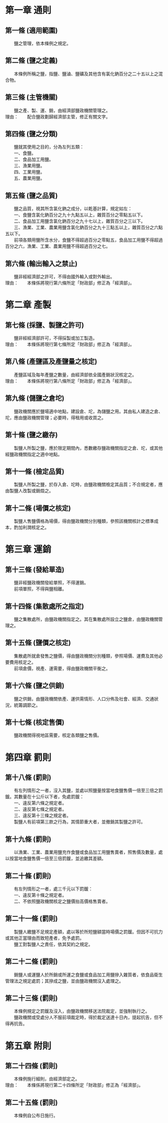 第一章  通則
============
第一條 (適用範圍)
-----------------
　　鹽之管理，依本條例之規定。  


第二條 (鹽之定義)
-----------------
　　本條例所稱之鹽，指鹽、鹽滷、鹽礦及其他含有氯化鈉百分之二十五以上之混合物。  


第三條 (主管機關)
-----------------
　　鹽之產、製、運、銷，由經濟部鹽政機關管理之。  
理由：　　配合鹽政劃歸經濟部主管，修正有關文字。

第四條 (鹽之分類)
-----------------
　　鹽就其使用之目的，分為左列五類：  
　　一、食鹽。  
　　二、食品加工用鹽。  
　　三、漁業用鹽。  
　　四、工業用鹽。  
　　五、農業用鹽。  


第五條 (鹽之品質)
-----------------
　　鹽之品質，視其所含氯化鈉之成分，以乾基計算，規定如左：  
　　一、食鹽含氯化鈉百分之九十九點五以上，雜質百分之零點五以下。  
　　二、食品加工用鹽含氯化鈉百分之九十七以上，雜質百分之三以下。  
　　三、漁業、工業、農業用鹽含氯化鈉百分之九十三點五以上，雜質百分之六點五以下。  
　　前項各類用鹽所含水分，食鹽不得超過百分之零點五，食品加工用鹽不得超過百分之六，漁業、工業、農業用鹽不得超過百分之七。  


第六條 (輸出輸入之禁止)
-----------------------
　　鹽非經經濟部之許可，不得由國外輸入或對外輸出。  
理由：　　本條係將現行第六條所定「財政部」修正為「經濟部」。

第二章  產製
============
第七條 (採鹽、製鹽之許可)
-------------------------
　　鹽非經經濟部許可，不得採製或加工製造。  
理由：　　本條係將現行第七條所定「財政部」修正為「經濟部」。

第八條 (產鹽區及產鹽量之核定)
-----------------------------
　　產鹽區域及每年產鹽之數量，由經濟部依全國產銷狀況核定之。  
理由：　　本條係將現行第八條所定「財政部」修正為「經濟部」。

第九條 (儲鹽之倉坨)
-------------------
　　鹽政機關應於鹽場適中地點，建設倉、坨，為儲鹽之用。其由私人建造之倉、坨，應由鹽政機關管理；必要時，得租用或收買之。  


第十條 (鹽之繳存)
-----------------
　　製鹽人所製之鹽，應於限定期間內，悉數繳存鹽政機關指定之倉、坨，或其他經鹽政機關指定之適中地點。  


第十一條 (檢定品質)
-------------------
　　製鹽人所製之鹽，於存入倉、坨時，由鹽政機關檢定其品質；不合規定者，應由製鹽人改製或銷燬之。  


第十二條 (場價之核定)
---------------------
　　製鹽人售鹽價格為場價，得由鹽政機關分別種類，參照該機關核計之標準成本，酌加利潤核定之。  


第三章  運銷
============
第十三條 (發給單造)
-------------------
　　鹽非經鹽政機關發給單照，不得運銷。  
　　前項單照，不得與鹽相離。  


第十四條 (集散處所之指定)
-------------------------
　　鹽之集散處所，由鹽政機關指定之。其在集散處所設立之鹽倉，由鹽政機關管理之。  


第十五條 (鹽價之核定)
---------------------
　　集散處所就倉發售之鹽價，得由鹽政機關分別種類，參照場價、運費及其他必要費用核定之。  
　　前項倉價，視產、運需要，得由鹽政機關平衡之。  


第十六條 (鹽之供銷)
-------------------
　　鹽之供銷，由鹽政機關依產、運供需情形、人口分佈及社會、經濟、交通狀況，統籌調節之。  


第十七條 (核定售價)
-------------------
　　鹽政機關得視地區需要，核定各類鹽之售價。  


第四章  罰則
============
第十八條 (罰則)
---------------
　　有左列情形之一者，沒入其鹽，並處以照鹽量按當地食鹽售價一倍至三倍之罰鍰。其數量在十公斤以下者，免處罰鍰：  
　　一、違反第六條之規定者。  
　　二、違反第七條之規定者。  
　　三、違反第十三條之規定者。  
　　製鹽人有前項第三款之行為，其情節重大者，並撤銷其製鹽之許可。  


第十九條 (罰則)
---------------
　　以漁業、工業、農業用鹽充作食鹽或食品加工用鹽售賣者，照售價及數量，處以按當地食鹽售價一倍至三倍罰鍰，並追繳其差額。  


第二十條 (罰則)
---------------
　　有左列情形之一者，處三千元以下罰鍰：  
　　一、違反第十條之規定者。  
　　二、不依照鹽政機關核定之鹽價抬高價格售賣者。  


第二十一條 (罰則)
-----------------
　　製鹽人繳鹽不足規定產額，處以等於所短鹽額當時場價之罰鍰。但因不可抗力或其他正當理由而致短產者，免予處罰。  
　　鹽工對製鹽人之責任，依其契約之規定。  


第二十二條 (罰則)
-----------------
　　銷鹽人或運鹽人於所銷或所運之食鹽或食品加工用鹽摻入雜質者，依食品衛生管理法之規定處罰；其摻成之鹽，並由鹽政機關沒入處理之。  


第二十三條 (罰則)
-----------------
　　本條例規定之罰鍰及沒入，由鹽政機關移送法院裁定，並強制執行之。  
　　鹽政機關或受處分人不服前項裁定時，得於裁定送達十日內，提起抗告，但不得再抗告。  


第五章  附則
============
第二十四條 (罰則)
-----------------
　　本條例施行細則，由經濟部定之。  
理由：　　本條係將現行第二十四條所定「財政部」修正為「經濟部」。

第二十五條 (罰則)
-----------------
　　本條例自公布日施行。